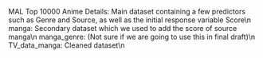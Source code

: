 MAL Top 10000 Anime Details: Main dataset containing a few predictors such as Genre and Source, as well as the initial response variable Score\n
manga: Secondary dataset which we used to add the score of source manga\n
manga_genre: (Not sure if we are going to use this in final draft)\n
TV_data_manga: Cleaned dataset\n
